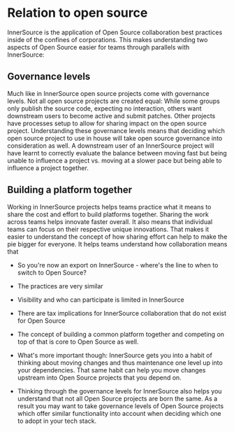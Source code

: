 # Relation to open source

InnerSource is the application of Open Source collaboration best practices inside of the confines of corporations.
This makes understanding two aspects of Open Source easier for teams through parallels with InnerSource:

## Governance levels

Much like in InnerSource open source projects come with governance levels.
Not all open source projects are created equal: While some groups only publish the source code, expecting no interaction, others want downstream users to become active and submit patches.
Other projects have processes setup to allow for sharing impact on the open source project.
Understanding these governance levels means that deciding which open source project to use in house will take open source governance into consideration as well.
A downstream user of an InnerSource project will have learnt to correctly evaluate the balance between moving fast but being unable to influence a project vs. moving at a slower pace but being able to influence a project together.

## Building a platform together

Working in InnerSource projects helps teams practice what it means to share the cost and effort to build platforms together.
Sharing the work across teams helps innovate faster overall.
It also means that individual teams can focus on their respective unique innovations.
That makes it easier to understand the concept of how sharing effort can help to make the pie bigger for everyone.
It helps teams understand how collaboration means that 

* So you're now an export on InnerSource - where's the line to when to switch to Open Source?

* The practices are very similar
* Visibility and who can participate is limited in InnerSource
* There are tax implications for InnerSource collaboration that do not exist for Open Source

* The concept of building a common platform together and competing on top of that is core to Open Source as well.
* What's more important though: InnerSource gets you into a habit of thinking about moving changes and thus maintenance one level up into your dependencies.
That same habit can help you move changes upstream into Open Source projects that you depend on.
* Thinking through the governance levels for InnerSource also helps you understand that not all Open Source projects are born the same.
As a result you may want to take governance levels of Open Source projects which offer similar functionality into account when deciding which one to adopt in your tech stack.

